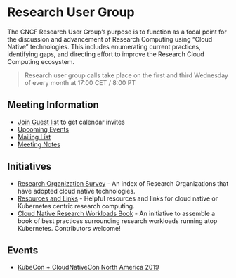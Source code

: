 # Research User Group

The CNCF Research User Group’s purpose is to function as a focal point for the
discussion and advancement of Research Computing using “Cloud Native”
technologies. This includes enumerating current practices, identifying gaps,
and directing effort to improve the Research Cloud Computing ecosystem.

> Research user group calls take place on the first and third Wednesday of every month at 17:00 CET / 8:00 PT

## Meeting Information

- [Join Guest list](https://groups.google.com/a/cncf.io/g/cncf-research-user-group?hl=en) to get calendar invites
- [Upcoming Events]
- [Mailing List]
- [Meeting Notes][Agenda]

## Initiatives

- [Research Organization Survey][index] - An index of Research Organizations
  that have adopted cloud native technologies.
- [Resources and Links][links] - Helpful resources and links for cloud native
  or Kubernetes centric research computing.
- [Cloud Native Research Workloads Book][book] - An initiative to assemble a
  book of best practices surrounding research workloads running atop Kubernetes.
  Contributors welcome!

## Events

- [KubeCon + CloudNativeCon North America 2019][kccncna19]


[Mailing List]: https://lists.cncf.io/g/cncf-research-user-group
[Meeting Agenda and Notes]: https://docs.google.com/document/d/1vvXxW4Cd4P5gcmWGz-_yKbgJex2_NlSWaHtsk_56TnA/edit?ts=5d53c5ff#
[Rotation 1]: https://calendar.google.com/event?action=TEMPLATE&tmeid=bG5ldGUwcTliNDg2ZGxnZG91b3VoMTVpNWlfMjAyMDA1MDZUMDkwMDAwWiBsaW51eGZvdW5kYXRpb24ub3JnX2s5YXNtdjlsZWdzcXRoMWM2Z2FxcW9qMDJjQGc&tmsrc=linuxfoundation.org_k9asmv9legsqth1c6gaqqoj02c%40group.calendar.google.com&scp=ALL
[Rotation 2]: https://calendar.google.com/event?action=TEMPLATE&tmeid=Y3VubGJxMXIyNDIyajB1cnZkaDN1czcyZjNfMjAyMDA1MjBUMTUwMDAwWiBsaW51eGZvdW5kYXRpb24ub3JnX2s5YXNtdjlsZWdzcXRoMWM2Z2FxcW9qMDJjQGc&tmsrc=linuxfoundation.org_k9asmv9legsqth1c6gaqqoj02c%40group.calendar.google.com&scp=ALL
[Agenda]: https://docs.google.com/document/d/1vvXxW4Cd4P5gcmWGz-_yKbgJex2_NlSWaHtsk_56TnA/edit?ts=5d53c5ff#
[Upcoming Events]: https://community.cncf.io/research-end-user-group/
[index]: /org-index
[links]: /RESOURCES.md
[book]: /book
[kccncna19]: /events/2019/KCCNCNA
